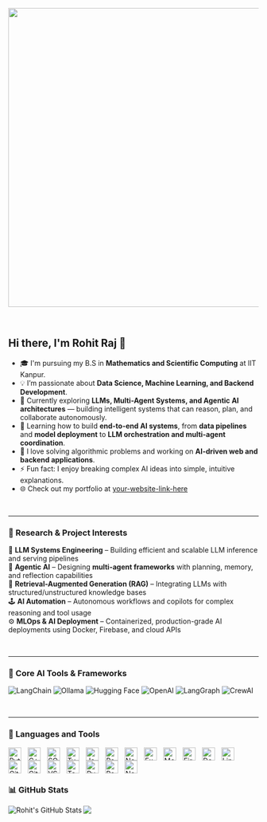 <p align="center">
  <img src="https://64.media.tumblr.com/7b4391bbfed2af6764fec491eab08b57/3142cd28c78e9e5a-0d/s1280x1920/babb6de81f0f798f188e236702f9f96f598caa8e.gifv" width="1000" height="600" />
</p>

<br>

## Hi there, I'm Rohit Raj 👋

- 🎓 I'm pursuing my B.S in **Mathematics and Scientific Computing** at IIT Kanpur.  
- 💡 I’m passionate about **Data Science, Machine Learning, and Backend Development**.  
- 🔭 Currently exploring **LLMs, Multi-Agent Systems, and Agentic AI architectures** — building intelligent systems that can reason, plan, and collaborate autonomously.  
- 🌱 Learning how to build **end-to-end AI systems**, from **data pipelines** and **model deployment** to **LLM orchestration and multi-agent coordination**.  
- 🧠 I love solving algorithmic problems and working on **AI-driven web and backend applications**.  
- ⚡ Fun fact: I enjoy breaking complex AI ideas into simple, intuitive explanations.  
- 🌐 Check out my portfolio at [your-website-link-here](https://rohitiitk.github.io/Portfolio/)

<br>

---

### 🔬 Research & Project Interests

🚀 **LLM Systems Engineering** – Building efficient and scalable LLM inference and serving pipelines  
🤖 **Agentic AI** – Designing **multi-agent frameworks** with planning, memory, and reflection capabilities  
🧩 **Retrieval-Augmented Generation (RAG)** – Integrating LLMs with structured/unstructured knowledge bases  
🕹️ **AI Automation** – Autonomous workflows and copilots for complex reasoning and tool usage  
⚙️ **MLOps & AI Deployment** – Containerized, production-grade AI deployments using Docker, Firebase, and cloud APIs  

<br>

---

### 🧠 Core AI Tools & Frameworks

<p align="left">
  <img alt="LangChain" src="https://img.shields.io/badge/LangChain-0A0A0A?style=for-the-badge&logo=chainlink&logoColor=white" />
  <img alt="Ollama" src="https://img.shields.io/badge/Ollama-1A1A1A?style=for-the-badge&logo=ollama&logoColor=white" />
  <img alt="Hugging Face" src="https://img.shields.io/badge/HuggingFace-FECC00?style=for-the-badge&logo=huggingface&logoColor=black" />
  <img alt="OpenAI" src="https://img.shields.io/badge/OpenAI-412991?style=for-the-badge&logo=openai&logoColor=white" />
  <img alt="LangGraph" src="https://img.shields.io/badge/LangGraph-000000?style=for-the-badge&logo=graph&logoColor=white" />
  <img alt="CrewAI" src="https://img.shields.io/badge/CrewAI-2E3440?style=for-the-badge&logo=robotframework&logoColor=white" />
</p>

<br>

---

### 🧰 Languages and Tools

<img align="left" alt="Python" width="26px" src="https://cdn.jsdelivr.net/gh/devicons/devicon/icons/python/python-original.svg" style="padding-right:10px;" />
<img align="left" alt="C++" width="26px" src="https://cdn.jsdelivr.net/gh/devicons/devicon/icons/cplusplus/cplusplus-original.svg" style="padding-right:10px;" />
<img align="left" alt="SQL" width="26px" src="https://cdn.jsdelivr.net/gh/devicons/devicon/icons/mysql/mysql-original.svg" style="padding-right:10px;" />
<img align="left" alt="TypeScript" width="26px" src="https://cdn.jsdelivr.net/gh/devicons/devicon/icons/typescript/typescript-original.svg" style="padding-right:10px;" />
<img align="left" alt="JavaScript" width="26px" src="https://cdn.jsdelivr.net/gh/devicons/devicon/icons/javascript/javascript-original.svg" style="padding-right:10px;" />
<img align="left" alt="ReactJS" width="26px" src="https://cdn.jsdelivr.net/gh/devicons/devicon/icons/react/react-original.svg" style="padding-right:10px;" />
<img align="left" alt="NodeJS" width="26px" src="https://cdn.jsdelivr.net/gh/devicons/devicon/icons/nodejs/nodejs-original.svg" style="padding-right:10px;" />
<img align="left" alt="Express" width="26px" src="https://cdn.jsdelivr.net/gh/devicons/devicon/icons/express/express-original.svg" style="padding-right:10px;" />
<img align="left" alt="MongoDB" width="26px" src="https://cdn.jsdelivr.net/gh/devicons/devicon/icons/mongodb/mongodb-original.svg" style="padding-right:10px;" />
<img align="left" alt="Firebase" width="26px" src="https://cdn.jsdelivr.net/gh/devicons/devicon/icons/firebase/firebase-plain.svg" style="padding-right:10px;" />
<img align="left" alt="Docker" width="26px" src="https://cdn.jsdelivr.net/gh/devicons/devicon/icons/docker/docker-original.svg" style="padding-right:10px;" />
<img align="left" alt="Linux" width="26px" src="https://cdn.jsdelivr.net/gh/devicons/devicon/icons/linux/linux-original.svg" style="padding-right:10px;" />
<img align="left" alt="Git" width="26px" src="https://cdn.jsdelivr.net/gh/devicons/devicon/icons/git/git-original.svg" style="padding-right:10px;" />
<img align="left" alt="GitHub" width="26px" src="https://user-images.githubusercontent.com/3369400/139448065-39a229ba-4b06-434b-bc67-616e2ed80c8f.png" style="padding-right:10px;" />
<img align="left" alt="VSCode" width="26px" src="https://cdn.jsdelivr.net/gh/devicons/devicon/icons/vscode/vscode-original.svg" style="padding-right:10px;" />
<img align="left" alt="TensorFlow" width="26px" src="https://cdn.jsdelivr.net/gh/devicons/devicon/icons/tensorflow/tensorflow-original.svg" style="padding-right:10px;" />
<img align="left" alt="PyTorch" width="26px" src="https://cdn.jsdelivr.net/gh/devicons/devicon/icons/pytorch/pytorch-original.svg" style="padding-right:10px;" />
<img align="left" alt="PostgreSQL" width="26px" src="https://cdn.jsdelivr.net/gh/devicons/devicon/icons/postgresql/postgresql-original.svg" style="padding-right:10px;" />
<img align="left" alt="NextJS" width="26px" src="https://cdn.jsdelivr.net/gh/devicons/devicon/icons/nextjs/nextjs-original.svg" style="padding-right:10px;" />

<br><br><br>


### 📊 GitHub Stats

<img align="left" alt="Rohit's GitHub Stats" src="https://github-readme-stats.vercel.app/api?username=Rohitiitk&show_icons=true&hide_border=false&title_color=ff652f&icon_color=FFE400&bg_color=09131B&text_color=ffffff&border_color=0c1a25" />
<img src="https://github-readme-stats.vercel.app/api/top-langs/?username=Rohitiitk&langs_count=12&layout=compact&hide=jupyter%20notebook,html&theme=dracula&show_icons=true&hide_border=false" />
